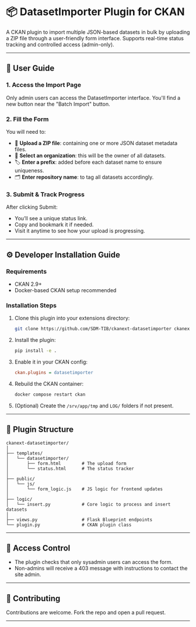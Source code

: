 # 📦 DatasetImporter Plugin for CKAN

A CKAN plugin to import multiple JSON-based datasets in bulk by uploading a ZIP file through a user-friendly form interface. Supports real-time status tracking and controlled access (admin-only).

---

## 👤 User Guide

### 1. Access the Import Page
Only admin users can access the DatasetImporter interface. You'll find a new button near the "Batch Import" button.

### 2. Fill the Form
You will need to:

- 📁 **Upload a ZIP file**: containing one or more JSON dataset metadata files.
- 🏢 **Select an organization**: this will be the owner of all datasets.
- 🏷️ **Enter a prefix**: added before each dataset name to ensure uniqueness.
- 🗂️ **Enter repository name**: to tag all datasets accordingly.

### 3. Submit & Track Progress
After clicking Submit:
- You’ll see a unique status link.
- Copy and bookmark it if needed.
- Visit it anytime to see how your upload is progressing.

---

## ⚙️ Developer Installation Guide

### Requirements

- CKAN 2.9+
- Docker-based CKAN setup recommended

### Installation Steps

1. Clone this plugin into your extensions directory:
   ```bash
   git clone https://github.com/SDM-TIB/ckanext-datasetimporter ckanext-datasetimporter
   ```

2. Install the plugin:
   ```bash
   pip install -e .
   ```

3. Enable it in your CKAN config:
   ```ini
   ckan.plugins = datasetimporter
   ```

4. Rebuild the CKAN container:
   ```bash
   docker compose restart ckan
   ```

5. (Optional) Create the `/srv/app/tmp` and `LOG/` folders if not present.

---

## 📁 Plugin Structure

```
ckanext-datasetimporter/
│
├── templates/
│   └── datasetimporter/
│       ├── form.html        # The upload form
│       └── status.html      # The status tracker
│
├── public/
│   └── js/
│       └── form_logic.js    # JS logic for frontend updates
│
├── logic/
│   └── insert.py            # Core logic to process and insert datasets
│
├── views.py                 # Flask Blueprint endpoints
└── plugin.py                # CKAN plugin class
```

---

## 🔐 Access Control

- The plugin checks that only sysadmin users can access the form.
- Non-admins will receive a 403 message with instructions to contact the site admin.

---

## 🤝 Contributing

Contributions are welcome. Fork the repo and open a pull request.

---

